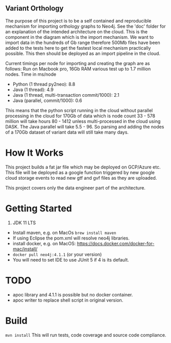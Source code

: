 
## Variant Orthology
The purpose of this project is to be a self contained and reproducible mechanism for
importing orthology graphs to Neo4j. See the 'doc' folder for an explanation of the
intended architecture on the cloud. This is the component in the diagram which is the import 
mechanism. We want to import data in the hundreds of Gb range therefore 500Mb files
have been added to the tests here to get the fastest local mechanism practically 
possible. This then should be deployed as an import pipeline in the cloud.


Current timings per node for importing and creating the graph are as follows:
Run on Macbook pro, 16Gb RAM various test up to 1.7 million nodes. Time in ms/node
* Python (1 thread py2neo):  								8.8
* Java (1 thread):											4.9
* Java (1 thread, multi-transaction commit/1000):			2.1
* Java (parallel, commit/1000):								0.6


This means that the python script running in the cloud without parallel processing 
in the cloud for 170Gb of data which is node count 33 - 578 million will take hours
80 - 1412 unless multi-processed in the cloud using DASK. The Java parallel will take
5.5 - 96. So parsing and adding the nodes of a 170Gb dataset of variant data will still
take many days.

# How It Works
This project builds a fat jar file which may be deployed on GCP/Azure etc. This file
will be deployed as a google function triggered by new google cloud storage events to 
read new gtf and gvf files as they are  uploaded.

This project covers only the data engineer part of the architecture.

# Getting Started
1. JDK 11 LTS
* Install maven, e.g. on MacOs `brew install maven`
* If using Eclipse the pom.xml will resolve neo4j libraries.
* install docker, e.g. on MacOS:  https://docs.docker.com/docker-for-mac/install/
* `docker pull neo4j:4.1.1`    (or your version)
* You will need to set IDE to use JUnit 5 if 4 is its default.

# TODO
* apoc library and 4.1.1 is possible but no docker container.
* apoc writer to replace shell script in original version.

# Build 

`mvn install` This will run tests, code coverage and source code compliance.